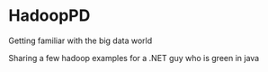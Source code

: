 # HadoopPD
Getting familiar with the big data world

Sharing a few hadoop examples for a .NET guy who is green in java

